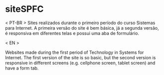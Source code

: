 # siteSPFC
< PT-BR >
Sites realizados durante o primeiro período do curso Sistemas para Internet.
A primeira versão do site é bem básica, já a segunda versão, é responsiva em diferentes telas e possui uma aba de formulário.

< EN >

Websites made during the first period of Technology in Systems for Internet.
The first version of the site is so basic, but the second version is responsive in different screens (e.g. cellphone screen, tablet screen) and have a form tab.

